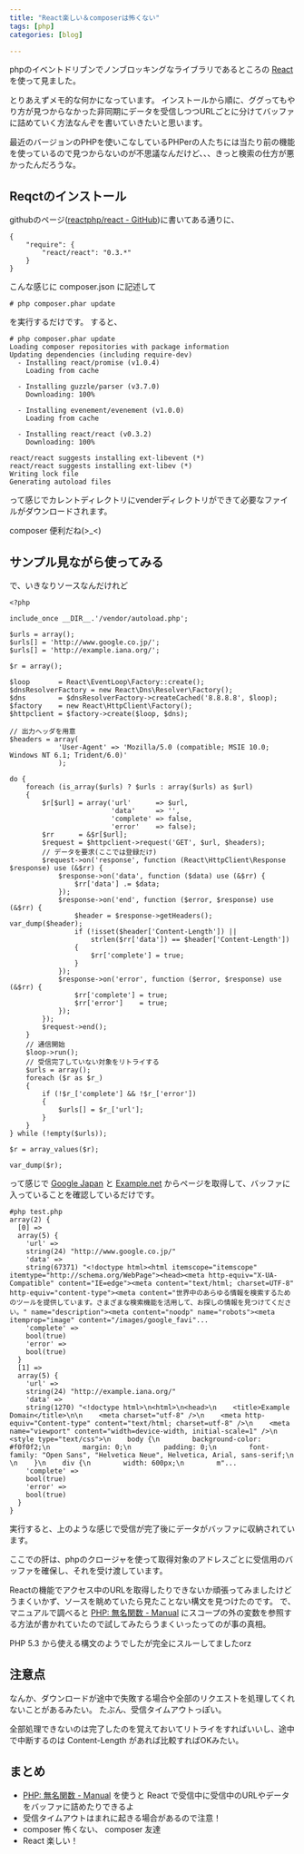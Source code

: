 ```yaml
---
title: "React楽しい＆composerは怖くない"
tags: [php]
categories: [blog]

---
```


phpのイベントドリブンでノンブロッキングなライブラリであるところの [React][1] を使って見ました。

とりあえずメモ的な何かになっています。 インストールから順に、ググってもやり方が見つからなかった非同期にデータを受信しつつURLごとに分けてバッファに詰めていく方法なんぞを書いていきたいと思います。

最近のバージョンのPHPを使いこなしているPHPerの人たちには当たり前の機能を使っているので見つからないのが不思議なんだけど、、、きっと検索の仕方が悪かったんだろうな。

## Reqctのインストール

githubのページ([reactphp/react - GitHub][2])に書いてある通りに、

    {
        "require": {
            "react/react": "0.3.*"
        }
    }
    

こんな感じに composer.json に記述して

    # php composer.phar update
    

を実行するだけです。 すると、

    # php composer.phar update
    Loading composer repositories with package information
    Updating dependencies (including require-dev)
      - Installing react/promise (v1.0.4)
        Loading from cache
    
      - Installing guzzle/parser (v3.7.0)
        Downloading: 100%
    
      - Installing evenement/evenement (v1.0.0)
        Loading from cache
    
      - Installing react/react (v0.3.2)
        Downloading: 100%
    
    react/react suggests installing ext-libevent (*)
    react/react suggests installing ext-libev (*)
    Writing lock file
    Generating autoload files
    

って感じでカレントディレクトリにvenderディレクトリができて必要なファイルがダウンロードされます。

composer 便利だね(>_<)

## サンプル見ながら使ってみる

で、いきなりソースなんだけれど

    <?php
    
    include_once __DIR__.'/vendor/autoload.php';
    
    $urls = array();
    $urls[] = 'http://www.google.co.jp/';
    $urls[] = 'http://example.iana.org/';
    
    $r = array();
    
    $loop       = React\EventLoop\Factory::create();
    $dnsResolverFactory = new React\Dns\Resolver\Factory();
    $dns        = $dnsResolverFactory->createCached('8.8.8.8', $loop);
    $factory    = new React\HttpClient\Factory();
    $httpclient = $factory->create($loop, $dns);
    
    // 出力ヘッダを用意
    $headers = array(
                'User-Agent' => 'Mozilla/5.0 (compatible; MSIE 10.0; Windows NT 6.1; Trident/6.0)'
                );
    
    do {
        foreach (is_array($urls) ? $urls : array($urls) as $url)
        {
            $r[$url] = array('url'      => $url,
                             'data'     => '',
                             'complete' => false,
                             'error'    => false);
            $rr      = &$r[$url];
            $request = $httpclient->request('GET', $url, $headers);
            // データを要求(ここでは登録だけ)
            $request->on('response', function (React\HttpClient\Response $response) use (&$rr) {
                $response->on('data', function ($data) use (&$rr) {
                    $rr['data'] .= $data;
                });
                $response->on('end', function ($error, $response) use (&$rr) {
                    $header = $response->getHeaders();
    var_dump($header);
                    if (!isset($header['Content-Length']) ||
                        strlen($rr['data']) == $header['Content-Length'])
                    {
                        $rr['complete'] = true;
                    }
                });
                $response->on('error', function ($error, $response) use (&$rr) {
                    $rr['complete'] = true;
                    $rr['error']    = true;
                });
            });
            $request->end();
        }
        // 通信開始
        $loop->run();
        // 受信完了していない対象をリトライする
        $urls = array();
        foreach ($r as $r_)
        {
            if (!$r_['complete'] && !$r_['error'])
            {
                $urls[] = $r_['url'];
            }
        }
    } while (!empty($urls));
    
    $r = array_values($r);
    
    var_dump($r);
    

って感じで [Google Japan][3] と [Example.net][4] からページを取得して、バッファに入っていることを確認しているだけです。

    #php test.php
    array(2) {
      [0] =>
      array(5) {
        'url' =>
        string(24) "http://www.google.co.jp/"
        'data' =>
        string(67371) "<!doctype html><html itemscope="itemscope" itemtype="http://schema.org/WebPage"><head><meta http-equiv="X-UA-Compatible" content="IE=edge"><meta content="text/html; charset=UTF-8" http-equiv="content-type"><meta content="世界中のあらゆる情報を検索するためのツールを提供しています。さまざまな検索機能を活用して、お探しの情報を見つけてください。" name="description"><meta content="noodp" name="robots"><meta itemprop="image" content="/images/google_favi"...
        'complete' =>
        bool(true)
        'error' =>
        bool(true)
      }
      [1] =>
      array(5) {
        'url' =>
        string(24) "http://example.iana.org/"
        'data' =>
        string(1270) "<!doctype html>\n<html>\n<head>\n    <title>Example Domain</title>\n\n    <meta charset="utf-8" />\n    <meta http-equiv="Content-type" content="text/html; charset=utf-8" />\n    <meta name="viewport" content="width=device-width, initial-scale=1" />\n    <style type="text/css">\n    body {\n        background-color: #f0f0f2;\n        margin: 0;\n        padding: 0;\n        font-family: "Open Sans", "Helvetica Neue", Helvetica, Arial, sans-serif;\n        \n    }\n    div {\n        width: 600px;\n        m"...
        'complete' =>
        bool(true)
        'error' =>
        bool(true)
      }
    }
    

実行すると、上のような感じで受信が完了後にデータがバッファに収納されています。

ここでの肝は、phpのクロージャを使って取得対象のアドレスごとに受信用のバッファを確保し、それを受け渡しています。

Reactの機能でアクセス中のURLを取得したりできないか頑張ってみましたけどうまくいかず、ソースを眺めていたら見たことない構文を見つけたのです。 で、マニュアルで調べると [PHP: 無名関数 - Manual][5] にスコープの外の変数を参照する方法が書かれていたので試してみたらうまくいったってのが事の真相。

PHP 5.3 から使える構文のようでしたが完全にスルーしてましたorz

## 注意点

なんか、ダウンロードが途中で失敗する場合や全部のリクエストを処理してくれないことがあるみたい。 たぶん、受信タイムアウトっぽい。

全部処理できないのは完了したのを覚えておいてリトライをすればいいし、途中で中断するのは Content-Length があれば比較すればOKみたい。

## まとめ

  * [PHP: 無名関数 - Manual][5] を使うと React で受信中に受信中のURLやデータをバッファに詰めたりできるよ
  * 受信タイムアウトはまれに起きる場合があるので注意！
  * composer 怖くない、 composer 友達
  * React 楽しい！

 [1]: http://reactphp.org/
 [2]: https://github.com/reactphp/react#install
 [3]: http://www.google.co.jp/
 [4]: http://example.iana.org/
 [5]: http://www.php.net/manual/ja/functions.anonymous.php